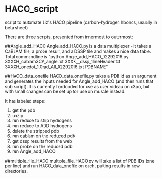 # HACO_script
script to automate Liz's HACO pipeline (carbon-hydrogen hbonds, usually in beta sheet)

There are three scripts, presented from innermost to outermost:

##Angle_add_HACO
Angle_add_HACO.py is a data multiplexer - it takes a CaBLAM file, a probe result, and a DSSP file and makes a nice data table.
Total commandline is "python Angle_add_HACO_02292016.py 3XXXH_cablam3CA_angle.txt 3XXX__dssp_1lineHeader.txt 3XXXH_onedot_1.0rad_All_02292016.txt PDBNAME"

##HACO_data_onefile
HACO_data_onefile.py takes a PDB id as an argument and generates the inputs needed for Angle_add_HACO (and then runs that sub script).  It is currently hardcoded for use as user videau on c3po, but with small changes can be set up for use on muscle instead.

It has labeled steps:
1. get the pdb
2. unzip
3. run reduce to strip hydrogens
4. run reduce to ADD hydrogens
5. delete the stripped pdb
6. run cablam on the reduced pdb
7. get dssp results from the web
8. run probe on the reduced pdb
9. run Angle_add_HACO

##multiple_file_HACO
multiple_file_HACO.py will take a list of PDB IDs (one per line) and run HACO_data_onefile on each, putting results in new directories.
